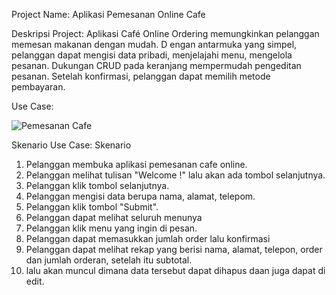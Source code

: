 Project Name: Aplikasi Pemesanan Online Cafe

Deskripsi Project:
Aplikasi Café Online Ordering memungkinkan pelanggan memesan makanan dengan mudah. D
engan antarmuka yang simpel, pelanggan dapat mengisi data pribadi, menjelajahi menu, mengelola pesanan.
Dukungan CRUD pada keranjang mempermudah pengeditan pesanan.
Setelah konfirmasi, pelanggan dapat memilih metode pembayaran.

Use Case:






![Pemesanan Cafe](https://github.com/Maylafathin12/finalproject/assets/115075959/fd06288e-554c-4383-8e8f-1a6657be3fdb)

Skenario Use Case:
Skenario
1. Pelanggan membuka aplikasi pemesanan cafe online.
2. Pelanggan melihat tulisan "Welcome !" lalu akan ada tombol selanjutnya.
3. Pelanggan klik tombol selanjutnya.
4. Pelanggan mengisi data berupa nama, alamat, telepom.
5. Pelanggan klik tombol "Submit".
7.	Pelanggan dapat melihat seluruh menunya
8.	Pelanggan klik menu yang ingin di pesan.
9.	Pelanggan dapat memasukkan jumlah order lalu konfirmasi
10.	Pelanggan dapat melihat rekap yang berisi nama, alamat, telepon, order dan jumlah orderan, setelah itu subtotal.
11.	lalu akan muncul dimana data tersebut dapat dihapus daan juga dapat di edit.

